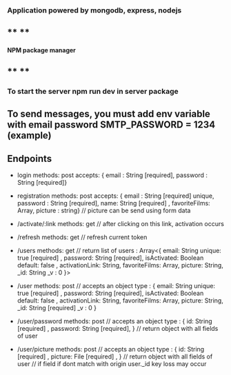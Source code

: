 ### Application powered by mongodb, express, nodejs
## ** **
#### NPM package manager
## ** **
### To start the server npm run dev in server package 

## To send messages, you must add env variable with email password SMTP_PASSWORD = 1234 (example)

##  Endpoints 
- login
    methods: post
    accepts: { email : String [required],  password : String [required]}
- registration
    methods: post
    accepts: { email : String [required] unique, password : String [required], name: String [required] , favoriteFilms: Array<strings>, picture : string} 
    // picture can be send using form data
- /activate/:link
    methods: get
   // after clicking on this link, activation occurs
- /refresh
    methods: get
   // refresh current token
- /users
    methods: get
    // return list of users : 
    Array<{
    email: String unique: true [required] ,
    password:  String [required],
    isActivated: Boolean default: false ,
    activationLink: String,
    favoriteFilms: Array,
    picture: String,
    _id: String
    _v : 0
    }>

- /user
    methods: post
    // accepts an object type : 
    {  email: String unique: true [required] ,
        password:  String [required],
        isActivated: Boolean default: false ,
        activationLink: String,
        favoriteFilms: Array,
        picture: String,
        _id: String [required]
        _v : 0
    }
-   /user/password
    methods: post
    // accepts an object type : 
    { id: String [required] ,
        password:  String [required],
    }
    // return object with all fields of user
-   /user/picture
    methods: post
    // accepts an object type : 
    { id: String [required] ,
        picture: File [required] ,
    }
    // return object with all fields of user
    // if field if dont match with origin user._id key loss may occur
